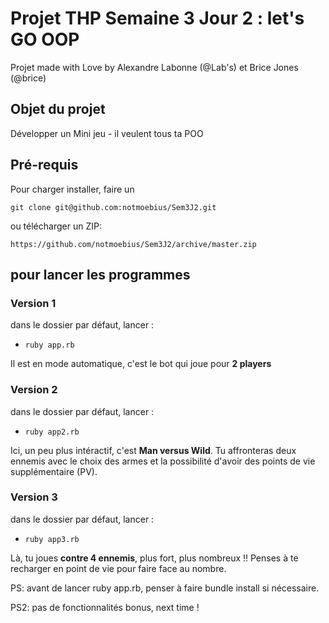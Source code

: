 # Projet THP Semaine 3 Jour 2 : let's GO OOP

Projet made with Love by Alexandre Labonne (@Lab's) et Brice Jones (@brice)

## Objet du projet
Développer un Mini jeu - il veulent tous ta POO

## Pré-requis
Pour charger installer, faire un

 ```git clone git@github.com:notmoebius/Sem3J2.git```

 ou télécharger un ZIP:

 ```https://github.com/notmoebius/Sem3J2/archive/master.zip```

## pour lancer les programmes

### Version 1
dans le dossier par défaut, lancer :
- ```ruby app.rb```

Il est en mode automatique, c'est le bot qui joue pour **2 players**

### Version 2
dans le dossier par défaut, lancer :
- ```ruby app2.rb```

Ici, un peu plus intéractif, c'est **Man versus Wild**. Tu affronteras deux ennemis avec le choix des armes et la possibilité d'avoir des points de vie supplémentaire (PV).

### Version 3
dans le dossier par défaut, lancer :
- ```ruby app3.rb```

Là, tu joues **contre 4 ennemis**, plus fort, plus nombreux !! Penses à te recharger en point de vie pour faire face au nombre.

PS: avant de lancer ruby app.rb, penser à faire bundle install si nécessaire.

PS2: pas de fonctionnalités bonus, next time !


#
